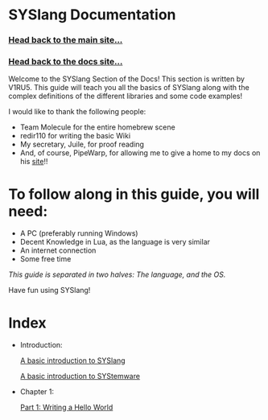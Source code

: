 # SYSlang Documentation


### [Head back to the main site...](https://pipewarp.co.uk/)
### [Head back to the docs site...](https://docs.pipewarp.co.uk/)



Welcome to the SYSlang Section of the Docs! This section is written by V1RU5. This guide will teach you all the basics of SYSlang along with the complex definitions of the different libraries and some code examples!


I would like to thank the following people:
- Team Molecule for the entire homebrew scene
- redir110 for writing the basic Wiki
- My secretary, Juile, for proof reading
- And, of course, PipeWarp, for allowing me to give a home to my docs on his [site](https://docs.pipewarp.co.uk/)!!


# To follow along in this guide, you will need:
* A PC (preferably running Windows)
* Decent Knowledge in Lua, as the language is very similar
* An internet connection
* Some free time

_This guide is separated in two halves: The language, and the OS._

Have fun using SYSlang!
# Index
* Introduction:


  [A basic introduction to SYSlang](https://docs.pipewarp.co.uk/SYSlang/intro/basic)

  [A basic introduction to SYStemware](https://docs.pipewarp.co.uk/SYSlang/intro/basic-os)

* Chapter 1:


  [Part 1: Writing a Hello World](https://docs.pipewarp.co.uk/SYSlang/)